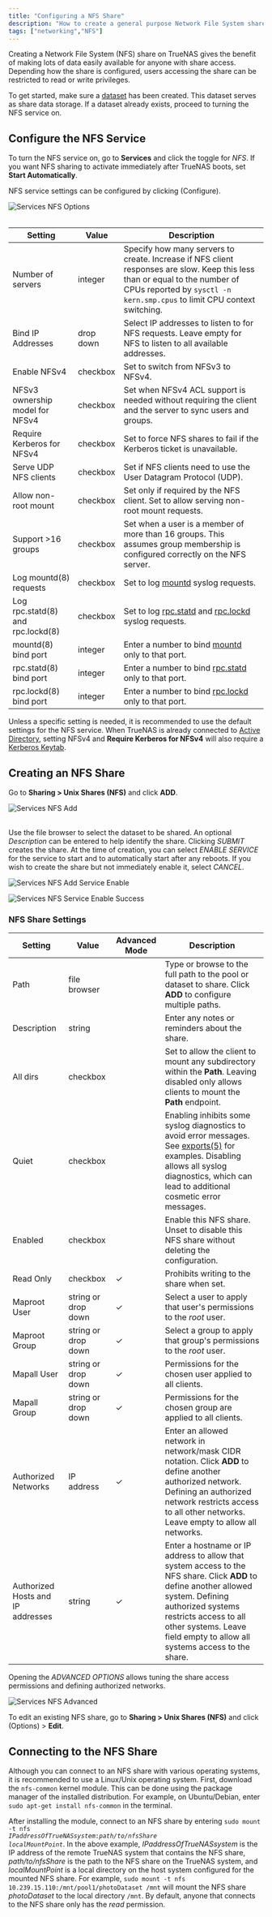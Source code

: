 ```yaml
---
title: "Configuring a NFS Share"
description: "How to create a general purpose Network File System share."
tags: ["networking","NFS"]
---
```


Creating a Network File System (NFS) share on TrueNAS gives the benefit of making lots of data easily available for anyone with share access.
Depending how the share is configured, users accessing the share can be restricted to read or write privileges.

To get started, make sure a [dataset](/CORE/Storage/datasets) has been created.
This dataset serves as share data storage.
If a dataset already exists, proceed to turning the NFS service on.

## Configure the NFS Service

To turn the NFS service on, go to **Services** and click the toggle for *NFS*.
If you want NFS sharing to activate immediately after TrueNAS boots, set **Start Automatically**.

NFS service settings can be configured by clicking <i class="fas fa-pen" aria-hidden="true" title="Configure"></i> (Configure).

![Services NFS Options](/images/CORE/12.0/ServicesNFSOptions.png "Services NFS Options")
<br><br>

| Setting                           | Value     | Description                                                                                                                                                                                             |
|-----------------------------------|-----------|---------------------------------------------------------------------------------------------------------------------------------------------------------------------------------------------------------|
| Number of servers                 | integer   | Specify how many servers to create. Increase if NFS client responses are slow. Keep this less than or equal to the number of CPUs reported by `sysctl -n kern.smp.cpus` to limit CPU context switching. |
| Bind IP Addresses                 | drop down | Select IP addresses to listen to for NFS requests. Leave empty for NFS to listen to all available addresses. |
| Enable NFSv4                      | checkbox  | Set to switch from NFSv3 to NFSv4. |
| NFSv3 ownership model for NFSv4   | checkbox  | Set when NFSv4 ACL support is needed without requiring the client and the server to sync users and groups. |
| Require Kerberos for NFSv4        | checkbox  | Set to force NFS shares to fail if the Kerberos ticket is unavailable. |
| Serve UDP NFS clients             | checkbox  | Set if NFS clients need to use the User Datagram Protocol (UDP). |
| Allow non-root mount              | checkbox  | Set only if required by the NFS client. Set to allow serving non-root mount requests. |
| Support >16 groups                | checkbox  | Set when a user is a member of more than 16 groups. This assumes group membership is configured correctly on the NFS server. |
| Log mountd(8) requests            | checkbox  | Set to log [mountd](https://www.freebsd.org/cgi/man.cgi?query=mountd) syslog requests. |
| Log rpc.statd(8) and rpc.lockd(8) | checkbox  | Set to log [rpc.statd](https://www.freebsd.org/cgi/man.cgi?query=rpc.statd) and [rpc.lockd](https://www.freebsd.org/cgi/man.cgi?query=rpc.lockd) syslog requests. |
| mountd(8) bind port               | integer   | Enter a number to bind [mountd](https://www.freebsd.org/cgi/man.cgi?query=mountd) only to that port. |
| rpc.statd(8) bind port            | integer   | Enter a number to bind [rpc.statd](https://www.freebsd.org/cgi/man.cgi?query=rpc.statd) only to that port. |
| rpc.lockd(8) bind port            | integer   | Enter a number to bind [rpc.lockd](https://www.freebsd.org/cgi/man.cgi?query=rpc.lockd) only to that port. |

Unless a specific setting is needed, it is recommended to use the default settings for the NFS service.
When TrueNAS is already connected to [Active Directory](/hub/initial-setup/security/directory-services/activedirectory/), setting NFSv4 and **Require Kerberos for NFSv4** will also require a [Kerberos Keytab](/hub/initial-setup/security/directory-services/kerberos/#kerberos-keytabs).

## Creating an NFS Share

Go to **Sharing > Unix Shares (NFS)** and click **ADD**.

![Services NFS Add](/images/CORE/12.0/SharingNFSAdd.png "Services NFS Add")
<br><br>

Use the file browser to select the dataset to be shared.
An optional *Description* can be entered to help identify the share.
Clicking *SUBMIT* creates the share.
At the time of creation, you can select *ENABLE SERVICE* for the service to start and to automatically start after any reboots.
If you wish to create the share but not immediately enable it, select *CANCEL*.

![Services NFS Add Service Enable](/images/CORE/12.0/SharingNFSAddServiceEnable.png "Services NFS Add Service Enable")

![Services NFS Service Enable Success](/images/CORE/12.0/SharingNFSAddServiceEnableSuccess.png "Services NFS Add Service Enable Success")


### NFS Share Settings

| Setting                           | Value               | Advanced Mode | Description                                                                                                                                                                                                                                                 |
|-----------------------------------|---------------------|---------------|-------------------------------------------------------------------------------------------------------------------------------------------------------------------------------------------------------------------------------------------------------------|
| Path                              | file browser        |               | Type or browse to the full path to the pool or dataset to share. Click **ADD** to configure multiple paths. |
| Description                       | string              |               | Enter any notes or reminders about the share.   |
| All dirs                          | checkbox            |               | Set to allow the client to mount any subdirectory within the **Path**. Leaving disabled only allows clients to mount the **Path** endpoint. |
| Quiet                             | checkbox            |               | Enabling inhibits some syslog diagnostics to avoid error messages. See [exports(5)](https://www.freebsd.org/cgi/man.cgi?query=exports) for examples. Disabling allows all syslog diagnostics, which can lead to additional cosmetic error messages. |
| Enabled                           | checkbox            |               | Enable this NFS share. Unset to disable this NFS share without deleting the configuration. |
| Read Only                         | checkbox            | ✓             | Prohibits writing to the share when set. |
| Maproot User                      | string or drop down | ✓             | Select a user to apply that user's permissions to the *root* user. |
| Maproot Group                     | string or drop down | ✓             | Select a group to apply that group's permissions to the *root* user. |
| Mapall User                       | string or drop down | ✓             | Permissions for the chosen user applied to all clients. |
| Mapall Group                      | string or drop down | ✓             | Permissions for the chosen group are applied to all clients. |
| Authorized Networks               | IP address          | ✓             | Enter an allowed network in network/mask CIDR notation. Click **ADD** to define another authorized network. Defining an authorized network restricts access to all other networks. Leave empty to allow all networks. |
| Authorized Hosts and IP addresses | string              | ✓             | Enter a hostname or IP address to allow that system access to the NFS share. Click **ADD** to define another allowed system. Defining authorized systems restricts access to all other systems. Leave field empty to allow all systems access to the share. |

Opening the *ADVANCED OPTIONS* allows tuning the share access permissions and defining authorized networks.

![Services NFS Advanced](/images/CORE/12.0/SharingNFSAdvanced.png "Services NFS Advanced")

To edit an existing NFS share, go to **Sharing > Unix Shares (NFS)** and click <i class="fas fa-ellipsis-v" aria-hidden="true" title="Options"></i> (Options) > **Edit**.

## Connecting to the NFS Share

Although you can connect to an NFS share with various operating systems, it is recommended to use a Linux/Unix operating system.
First, download the `nfs-common` kernel module.
This can be done using the package manager of the installed distribution.
For example, on Ubuntu/Debian, enter `sudo apt-get install nfs-common` in the terminal.

After installing the module, connect to an NFS share by entering <code>sudo mount -t nfs <i>IPaddressOfTrueNASsystem</i>:<i>path/to/nfsShare</i> <i>localMountPoint</i></code>.
In the above example, *IPaddressOfTrueNASsystem* is the IP address of the remote TrueNAS system that contains the NFS share, *path/to/nfsShare* is the path to the NFS share on the TrueNAS system, and *localMountPoint* is a local directory on the host system configured for the mounted NFS share.
For example, `sudo mount -t nfs 10.239.15.110:/mnt/pool1/photoDataset /mnt` will mount the NFS share *photoDataset* to the local directory `/mnt`.
By default, anyone that connects to the NFS share only has the *read* permission.
